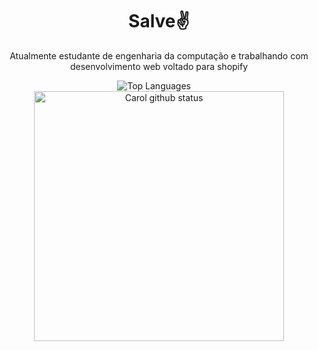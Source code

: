 
<h1 align = "center"> Salve✌️ </h1>

<p align = "center"> Atualmente estudante de engenharia da computação e trabalhando com desenvolvimento web voltado para shopify</p>



<div align="center">
  <img  src="https://github-readme-stats.vercel.app/api/top-langs/?username=ThalisonBotz&layout=compact&exclude_repo=exposure-fusion" alt="Top Languages" /> &nbsp; &nbsp;
  <img  src="https://github-readme-stats.vercel.app/api?username=ThalisonBotz&&hide=prs,issues&count_private=true&show_icons=true" alt="Carol github status" width="400" /> 
</div>
